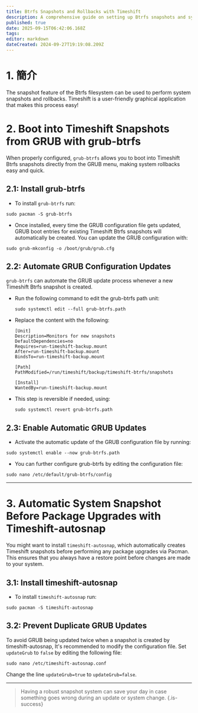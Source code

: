 ```yaml
---
title: Btrfs Snapshots and Rollbacks with Timeshift
description: A comprehensive guide on setting up Btrfs snapshots and system rollbacks using Timeshift
published: true
date: 2025-09-15T06:42:06.168Z
tags:
editor: markdown
dateCreated: 2024-09-27T19:19:08.209Z
---
```


# 1. 簡介

The snapshot feature of the Btrfs filesystem can be used to perform system snapshots and rollbacks. Timeshift is a user-friendly graphical application that makes this process easy!

# 2. Boot into Timeshift Snapshots from GRUB with grub-btrfs

When properly configured, `grub-btrfs` allows you to boot into Timeshift Btrfs snapshots directly from the GRUB menu, making system rollbacks easy and quick.

## 2.1: Install grub-btrfs

- To install `grub-btrfs` run:

```
sudo pacman -S grub-btrfs
```

- Once installed, every time the GRUB configuration file gets updated, GRUB boot entries for existing Timeshift Btrfs snapshots will automatically be created. You can update the GRUB configuration with:

```
sudo grub-mkconfig -o /boot/grub/grub.cfg
```

## 2.2: Automate GRUB Configuration Updates

`grub-btrfs` can automate the GRUB update process whenever a new Timeshift Btrfs snapshot is created.

- Run the following command to edit the grub-btrfs path unit:

  ```
  sudo systemctl edit --full grub-btrfs.path
  ```

- Replace the content with the following:
  ```
  [Unit]
  Description=Monitors for new snapshots
  DefaultDependencies=no
  Requires=run-timeshift-backup.mount
  After=run-timeshift-backup.mount
  BindsTo=run-timeshift-backup.mount

  [Path]
  PathModified=/run/timeshift/backup/timeshift-btrfs/snapshots

  [Install]
  WantedBy=run-timeshift-backup.mount
  ```

- This step is reversible if needed, using:
  ```
  sudo systemctl revert grub-btrfs.path
  ```

## 2.3: Enable Automatic GRUB Updates

- Activate the automatic update of the GRUB configuration file by running:

```
sudo systemctl enable --now grub-btrfs.path
```

- You can further configure grub-btrfs by editing the configuration file:

```
sudo nano /etc/default/grub-btrfs/config
```

---

# 3. Automatic System Snapshot Before Package Upgrades with Timeshift-autosnap

You might want to install `timeshift-autosnap`, which automatically creates Timeshift snapshots before performing any package upgrades via Pacman. This ensures that you always have a restore point before changes are made to your system.

## 3.1: Install timeshift-autosnap

- To install `timeshift-autosnap` run:

```
sudo pacman -S timeshift-autosnap
```

## 3.2: Prevent Duplicate GRUB Updates

To avoid GRUB being updated twice when a snapshot is created by timeshift-autosnap, It's recommended to modify the configuration file. Set `updateGrub` to `false` by editing the following file:

```
sudo nano /etc/timeshift-autosnap.conf
```

Change the line `updateGrub=true` to `updateGrub=false`.

---

> Having a robust snapshot system can save your day in case something goes wrong during an update or system change.
> {.is-success}


